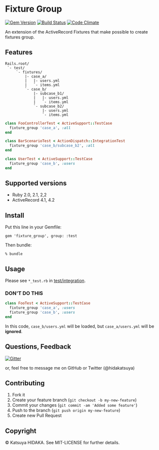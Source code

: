 # Fixture Group

[![Gem Version](https://badge.fury.io/rb/fixture_group.svg)](http://badge.fury.io/rb/fixture_group)
[![Build Status](https://travis-ci.org/hidakatsuya/fixture_group.svg?branch=master)](https://travis-ci.org/hidakatsuya/fixture_group)
[![Code Climate](https://codeclimate.com/github/hidakatsuya/fixture_group/badges/gpa.svg)](https://codeclimate.com/github/hidakatsuya/fixture_group)

An extension of the ActiveRecord Fixtures that make possible to create fixtures group.

## Features

```
Rails.root/
 `- test/
     `- fixtures/
         |- case_a/
         |   |- users.yml
         |   `- items.yml
         `- case_b/
             |- subcase_b1/
             |   |- users.yml
             |   `- items.yml
             `- subcase_b2/
                 |- users.yml
                 `- items.yml
```

```ruby
class FooControllerTest < ActiveSupport::TestCase
  fixture_group 'case_a', :all
end

class BarScenarioTest < ActionDispatch::IntegrationTest
  fixture_group 'case_b/subcase_b2', :all
end

class UserTest < ActiveSupport::TestCase
  fixture_group 'case_b', :users
end
```

## Supported versions

  * Ruby 2.0, 2.1, 2,2
  * ActiveRecord 4.1, 4.2

## Install

Put this line in your Gemfile:

    gem 'fixture_group', group: :test

Then bundle:

    % bundle

## Usage

Please see `*_test.rb` in  [test/integration](https://github.com/hidakatsuya/fixture_group/tree/master/test/integration).

### DON'T DO THIS

```ruby
class FooTest < ActiveSupport::TestCase
  fixture_group 'case_a', :users
  fixture_group 'case_b', :users
end
```

In this code, `case_b/users.yml` will be loaded, but `case_a/users.yml` will be **ignored**.

## Questions, Feedback

[![Gitter](https://badges.gitter.im/Join%20Chat.svg)](https://gitter.im/hidakatsuya/fixture_group?utm_source=badge&utm_medium=badge&utm_campaign=pr-badge)

or, feel free to message me on GitHub or Twitter (@hidakatsuya)

## Contributing

  1. Fork it
  2. Create your feature branch (`git checkout -b my-new-feature`)
  3. Commit your changes (`git commit -am 'Added some feature'`)
  4. Push to the branch (`git push origin my-new-feature`)
  5. Create new Pull Request

## Copyright

&copy; Katsuya HIDAKA. See MIT-LICENSE for further details.

